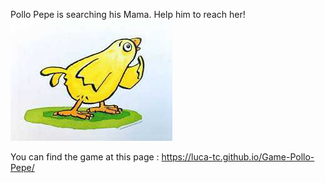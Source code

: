 Pollo Pepe is searching his Mama.
Help him to reach her!
![PolloPepe](./images/p-pollo-asking.jpg)



You can find the game at this page :  https://luca-tc.github.io/Game-Pollo-Pepe/
